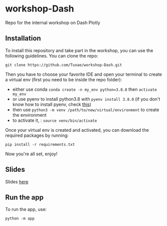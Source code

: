 # workshop-Dash
Repo for the internal workshop on Dash Plotly


## Installation 

To install this repository and take part in the workshop, you can use the following guidelines.
You can clone the repo:

```
git clone https://github.com/Tuxae/workshop-Dash.git
``` 

Then you have to choose your favorite IDE and open your terminal to create a virtual env (first you need to be inside 
the repo folder): 
- either use conda ``conda create -n my_env python=3.8.0`` then `activate my_env`
- or use pyenv to install python3.8 with ``pyenv install 3.8.0`` (if you don't know how to install pyenv, check [this](https://github.com/pyenv/pyenv))
- then use ``python3 -m venv /path/to/new/virtual/environment`` to create the environment 
- to activate it, : ``source venv/bin/activate``

Once your virtual env is created and activated, you can download the required packages by running: 
```
pip install -r requirements.txt
```

Now you're all set, enjoy!

## Slides 

Slides [here](https://docs.google.com/presentation/d/1x9Ptg09OsnQh6TF4IVsxnusni2d9-Tv7mgH92pECGhU/edit#slide=id.p)

## Run the app

To run the app, use:

```
python -m app
```
